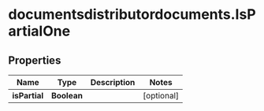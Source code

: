 # documentsdistributordocuments.IsPartialOne

## Properties

Name | Type | Description | Notes
------------ | ------------- | ------------- | -------------
**isPartial** | **Boolean** |  | [optional] 


